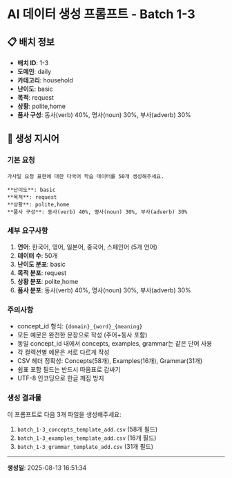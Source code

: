 # AI 데이터 생성 프롬프트 - Batch 1-3

## 📋 배치 정보

- **배치 ID**: 1-3
- **도메인**: daily
- **카테고리**: household
- **난이도**: basic
- **목적**: request
- **상황**: polite,home
- **품사 구성**: 동사(verb) 40%, 명사(noun) 30%, 부사(adverb) 30%

## 🎯 생성 지시어

### 기본 요청
```
가사일 요청 표현에 대한 다국어 학습 데이터를 50개 생성해주세요.

**난이도**: basic
**목적**: request
**상황**: polite,home
**품사 구성**: 동사(verb) 40%, 명사(noun) 30%, 부사(adverb) 30%
```

### 세부 요구사항

1. **언어**: 한국어, 영어, 일본어, 중국어, 스페인어 (5개 언어)
2. **데이터 수**: 50개
3. **난이도 분포**: basic
4. **목적 분포**: request
5. **상황 분포**: polite,home
6. **품사 분포**: 동사(verb) 40%, 명사(noun) 30%, 부사(adverb) 30%

### 주의사항

- concept_id 형식: `{domain}_{word}_{meaning}`
- 모든 예문은 완전한 문장으로 작성 (주어+동사 포함)
- 동일 concept_id 내에서 concepts, examples, grammar는 같은 단어 사용
- 각 컬렉션별 예문은 서로 다르게 작성
- CSV 헤더 정확성: Concepts(58개), Examples(16개), Grammar(31개)
- 쉼표 포함 필드는 반드시 따옴표로 감싸기
- UTF-8 인코딩으로 한글 깨짐 방지

### 생성 결과물

이 프롬프트로 다음 3개 파일을 생성해주세요:
1. `batch_1-3_concepts_template_add.csv` (58개 필드)
2. `batch_1-3_examples_template_add.csv` (16개 필드)  
3. `batch_1-3_grammar_template_add.csv` (31개 필드)

---

**생성일**: 2025-08-13 16:51:34
